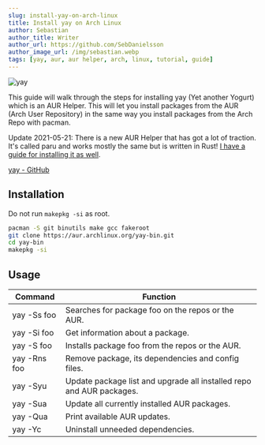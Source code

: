 ```yaml
---
slug: install-yay-on-arch-linux
title: Install yay on Arch Linux
author: Sebastian
author_title: Writer
author_url: https://github.com/SebDanielsson
author_image_url: /img/sebastian.webp
tags: [yay, aur, aur helper, arch, linux, tutorial, guide]
---
```


![yay](/img/yay.webp)

This guide will walk through the steps for installing yay (Yet another Yogurt) which is an AUR Helper. This will let you install packages from the AUR (Arch User Repository) in the same way you install packages from the Arch Repo with pacman.

Update 2021-05-21:
There is a new AUR Helper that has got a lot of traction. It's called paru and works mostly the same but is written in Rust! [I have a guide for installing it as well](/install-paru-on-arch-linux).

<!--truncate-->

[yay - GitHub](https://github.com/Jguer/yay)

## Installation
Do not run `makepkg -si` as root.
```bash
pacman -S git binutils make gcc fakeroot
git clone https://aur.archlinux.org/yay-bin.git
cd yay-bin
makepkg -si
```

## Usage
| Command      | Function                                           |
| ------------ | -------------------------------------------------- |
| yay -Ss foo  | Searches for package foo on the repos or the AUR.  |
| yay -Si foo  | Get information about a package.                   |
| yay -S foo   | Installs package foo from the repos or the AUR.    |
| yay -Rns foo | Remove package, its dependencies and config files. |
| yay -Syu     | Update package list and upgrade all installed repo and AUR packages. |
| yay -Sua     | Update all currently installed AUR packages.       |
| yay -Qua     | Print available AUR updates.                       |
| yay -Yc      | Uninstall unneeded dependencies.                   |

